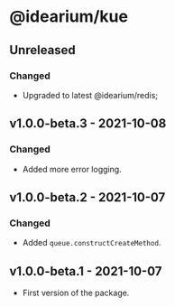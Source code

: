 # @idearium/kue

## Unreleased

### Changed

-   Upgraded to latest @idearium/redis;

## v1.0.0-beta.3 - 2021-10-08

### Changed

-   Added more error logging.

## v1.0.0-beta.2 - 2021-10-07

### Changed

-   Added `queue.constructCreateMethod`.

## v1.0.0-beta.1 - 2021-10-07

-   First version of the package.
